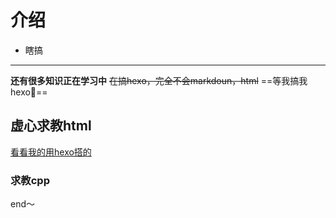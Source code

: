 # 介绍
- 瞎搞
---
**还有很多知识正在学习中**
~~在搞hexo，完全不会markdoun，html~~
==等我搞我hexo😤==
## 虚心求教html
[看看我的用hexo搭的](wenfeng0402.github.io)
### **求教cpp**
end～